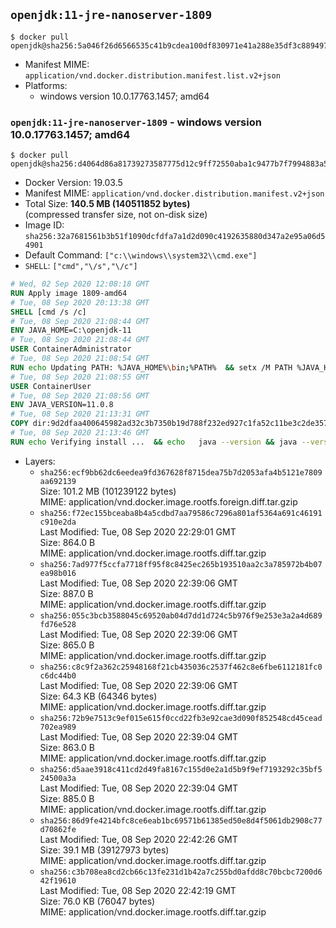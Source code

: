 ## `openjdk:11-jre-nanoserver-1809`

```console
$ docker pull openjdk@sha256:5a046f26d6566535c41b9cdea100df830971e41a288e35df3c88949757189a81
```

-	Manifest MIME: `application/vnd.docker.distribution.manifest.list.v2+json`
-	Platforms:
	-	windows version 10.0.17763.1457; amd64

### `openjdk:11-jre-nanoserver-1809` - windows version 10.0.17763.1457; amd64

```console
$ docker pull openjdk@sha256:d4064d86a81739273587775d12c9ff72550aba1c9477b7f7994883a552312190
```

-	Docker Version: 19.03.5
-	Manifest MIME: `application/vnd.docker.distribution.manifest.v2+json`
-	Total Size: **140.5 MB (140511852 bytes)**  
	(compressed transfer size, not on-disk size)
-	Image ID: `sha256:32a7681561b3b51f1090dcfdfa7a1d2d090c4192635880d347a2e95a06d54901`
-	Default Command: `["c:\\windows\\system32\\cmd.exe"]`
-	`SHELL`: `["cmd","\/s","\/c"]`

```dockerfile
# Wed, 02 Sep 2020 12:08:18 GMT
RUN Apply image 1809-amd64
# Tue, 08 Sep 2020 20:13:38 GMT
SHELL [cmd /s /c]
# Tue, 08 Sep 2020 21:08:44 GMT
ENV JAVA_HOME=C:\openjdk-11
# Tue, 08 Sep 2020 21:08:44 GMT
USER ContainerAdministrator
# Tue, 08 Sep 2020 21:08:54 GMT
RUN echo Updating PATH: %JAVA_HOME%\bin;%PATH% 	&& setx /M PATH %JAVA_HOME%\bin;%PATH%
# Tue, 08 Sep 2020 21:08:55 GMT
USER ContainerUser
# Tue, 08 Sep 2020 21:08:56 GMT
ENV JAVA_VERSION=11.0.8
# Tue, 08 Sep 2020 21:13:31 GMT
COPY dir:9d2dfaa400645982ad32c3b7350b19d788f232ed927c1fa52c11be3c2de3579a in C:\openjdk-11 
# Tue, 08 Sep 2020 21:13:46 GMT
RUN echo Verifying install ... 	&& echo   java --version && java --version
```

-	Layers:
	-	`sha256:ecf9bb62dc6eedea9fd367628f8715dea75b7d2053afa4b5121e7809aa692139`  
		Size: 101.2 MB (101239122 bytes)  
		MIME: application/vnd.docker.image.rootfs.foreign.diff.tar.gzip
	-	`sha256:f72ec155bceaba8b4a5cdbd7aa79586c7296a801af5364a691c46191c910e2da`  
		Last Modified: Tue, 08 Sep 2020 22:29:01 GMT  
		Size: 864.0 B  
		MIME: application/vnd.docker.image.rootfs.diff.tar.gzip
	-	`sha256:7ad977f5ccfa7718ff95f8c8425ec265b193510aa2c3a785972b4b07ea98b016`  
		Last Modified: Tue, 08 Sep 2020 22:39:06 GMT  
		Size: 887.0 B  
		MIME: application/vnd.docker.image.rootfs.diff.tar.gzip
	-	`sha256:055c3bcb3588045c69520ab04d7dd1d724c5b976f9e253e3a2a4d689fd76e528`  
		Last Modified: Tue, 08 Sep 2020 22:39:06 GMT  
		Size: 865.0 B  
		MIME: application/vnd.docker.image.rootfs.diff.tar.gzip
	-	`sha256:c8c9f2a362c25948168f21cb435036c2537f462c8e6fbe6112181fc0c6dc44b0`  
		Last Modified: Tue, 08 Sep 2020 22:39:06 GMT  
		Size: 64.3 KB (64346 bytes)  
		MIME: application/vnd.docker.image.rootfs.diff.tar.gzip
	-	`sha256:72b9e7513c9ef015e615f0ccd22fb3e92cae3d090f852548cd45cead702ea989`  
		Last Modified: Tue, 08 Sep 2020 22:39:04 GMT  
		Size: 863.0 B  
		MIME: application/vnd.docker.image.rootfs.diff.tar.gzip
	-	`sha256:d5aae3918c411cd2d49fa8167c155d0e2a1d5b9f9ef7193292c35bf524500a3a`  
		Last Modified: Tue, 08 Sep 2020 22:39:04 GMT  
		Size: 885.0 B  
		MIME: application/vnd.docker.image.rootfs.diff.tar.gzip
	-	`sha256:86d9fe4214bfc8ce6eab1bc69571b61385ed50e8d4f5061db2908c77d70862fe`  
		Last Modified: Tue, 08 Sep 2020 22:42:26 GMT  
		Size: 39.1 MB (39127973 bytes)  
		MIME: application/vnd.docker.image.rootfs.diff.tar.gzip
	-	`sha256:c3b708ea8cd2cb66c13fe231d1b42a7c255bd0afdd8c70bcbc7200d642f19610`  
		Last Modified: Tue, 08 Sep 2020 22:42:19 GMT  
		Size: 76.0 KB (76047 bytes)  
		MIME: application/vnd.docker.image.rootfs.diff.tar.gzip
